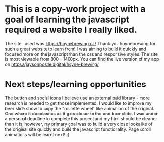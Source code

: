 # This is a copy-work project with a goal of learning the javascript required a website I really liked. 
The site I used was https://hoynebrewing.ca/ 
Thank you hoynebrewing for such a great website to learn from!
I was aiming to build it quickly and focused more on the javascript than the css and responsive styles. The site is most viewable from 800 - 1400px.
You can find the live version of my app on https://jaysonpostle.digital/hoyne-brewing/

# Next steps/learning opportunities
The button and social icons I believe use an external paid library - more research is needed to get those implemented. 
I would like to improve my beer slide show to copy the "roulette wheel" like animation of the original. One where it decelarates as it gets closer to the end beer slide.
I was under a personal deadline to complete this project and my html should be cleaner than it is; however, my primary goal was to build a very close lookalike of the original site quickly and build the javascript functionality. 
Page scroll animations will be learnt next! :)
